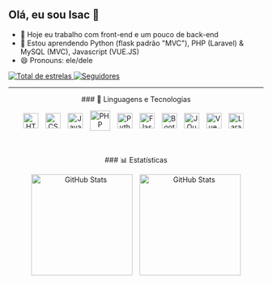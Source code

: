 ## Olá, eu sou Isac 👋

- 🔭 Hoje eu trabalho com front-end e um pouco de back-end
- 🌱 Estou aprendendo Python (flask padrão "MVC"), PHP (Laravel) & MySQL (MVC), Javascript (VUE.JS)
- 😄 Pronouns: ele/dele

<p align="left">
    <a href="https://github.com/IsacFSC?tab=repositories&sort=stargazers">
        <img 
            alt="Total de estrelas" 
            title="Total de estrelas GitHub" 
            src="https://custom-icon-badges.demolab.com/github/stars/IsacFSC?color=55960c&style=for-the-badge&labelColor=488207&logo=star&label=estrelas"
        />
    </a>
    <a href="https://github.com/IsacFSC?tab=followers">
        <img 
            alt="Seguidores" 
            title="Me siga no GitHub" 
            src="https://custom-icon-badges.demolab.com/github/followers/IsacFSC?color=236ad3&labelColor=1155ba&style=for-the-badge&logo=github&label=Seguidores&logoColor=white"
        />
    </a>
</p>

<hr />
<p align="center">
    ### 🤖 Linguagens e Tecnologias
</p>

<div align="center">
    <img 
    align="center" 
    alt="HTML"
    title="HTML" 
    width="30px" 
    style="padding-right: 10px;" 
    src="https://cdn.jsdelivr.net/gh/devicons/devicon@latest/icons/html5/html5-original.svg" 
    />
    <img 
    align="center" 
    alt="CSS" 
    title="CSS"
    width="30px" 
    style="padding-right: 10px;" 
    src="https://cdn.jsdelivr.net/gh/devicons/devicon@latest/icons/css3/css3-original.svg" 
    />
    <img 
    align="center" 
    alt="JavaScript" 
    title="JavaScript"
    width="30px" 
    style="padding-right: 10px;" 
    src="https://cdn.jsdelivr.net/gh/devicons/devicon@latest/icons/javascript/javascript-original.svg" 
    />
    <img 
    align="center" 
    alt="PHP"
    title="PHP" 
    width="40px" 
    style="padding-right: 10px;" 
    src="https://cdn.jsdelivr.net/gh/devicons/devicon@latest/icons/php/php-original.svg" 
    />
    <img 
    align="center" 
    alt="Python" 
    title="Python"
    width="30px" 
    style="padding-right: 10px;" 
    src="https://cdn.jsdelivr.net/gh/devicons/devicon@latest/icons/python/python-original.svg"
    />
    <img 
    align="center" 
    alt="Flask" 
    title="Flask"
    width="30px" 
    style="padding-right: 10px;" 
    src="https://img.icons8.com/?size=100&id=hCWb1IvpcBZ0&format=png&color=000000" 
    />
    <img 
    align="center" 
    alt="Bootstrap"
    title="Bootstrap" 
    width="30px" 
    style="padding-right: 10px;" 
    src="https://cdn.jsdelivr.net/gh/devicons/devicon@latest/icons/bootstrap/bootstrap-original.svg" 
    /> 
    <img 
    align="center" 
    alt="JQuery" 
    title="JQuery"
    width="30px" 
    style="padding-right: 10px;" 
    src="https://cdn.jsdelivr.net/gh/devicons/devicon@latest/icons/jquery/jquery-original.svg" 
    />
    <img 
    align="center" 
    alt="Vue.JS"
    title="Vue.JS" 
    width="30px" 
    style="padding-right: 10px;" 
    src="https://cdn.jsdelivr.net/gh/devicons/devicon@latest/icons/vuejs/vuejs-original.svg" 
    />
    <img 
    align="center" 
    alt="Laravel" 
    title="Laravel"
    width="30px" 
    style="padding-right: 10px;" 
    src="https://cdn.jsdelivr.net/gh/devicons/devicon@latest/icons/laravel/laravel-original.svg" 
    />
</div>
    <br />
    <br />
    <p align="center">
        ### 📊 Estatísticas
    </p>
    <p align="center">
        <img 
        alt="GitHub Stats" 
        height="200" 
        style="padding-right: 10px;" 
        src="https://github-readme-stats.vercel.app/api?username=IsacFSC&show_icons=true&theme=tokyonight&include_all_commits=true&locale=pt-br" 
        />
        <img 
        alt="GitHub Stats" 
        height="200" 
        src="https://github-readme-stats.vercel.app/api/top-langs/?username=IsacFSC&theme=tokyonight&layout=compact&custom_title=Tecnologias&langs_count=9" 
        />
    </p>
